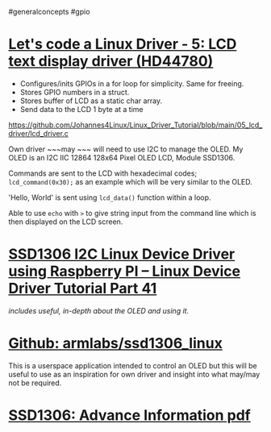 #generalconcepts #gpio 

# [ Let's code a Linux Driver - 5: LCD text display driver (HD44780)](https://youtu.be/HH3OOtJwBz4)

+ Configures/inits GPIOs in a for loop for simplicity. Same for freeing. 
+ Stores GPIO numbers in a struct.
+ Stores buffer of LCD as a static char array.
+ Send data to the LCD 1 byte at a time

https://github.com/Johannes4Linux/Linux_Driver_Tutorial/blob/main/05_lcd_driver/lcd_driver.c

Own driver ~~~may ~~~ will need to use I2C to manage the OLED.
My OLED is an I2C IIC 12864 128x64 Pixel OLED LCD, Module SSD1306.

Commands are sent to the LCD with hexadecimal codes;
`lcd_command(0x30);` as an example which will be very similar to the OLED.

'Hello, World' is sent using `lcd_data()` function within a loop. 

Able to use `echo` with `>` to give string input from the command line which is then displayed on the LCD screen.

# [ SSD1306 I2C Linux Device Driver using Raspberry PI – Linux Device Driver Tutorial Part 41](https://embetronicx.com/tutorials/linux/device-drivers/ssd1306-i2c-linux-device-driver-using-raspberry-pi/)

*includes useful, in-depth about the OLED and using it.*

# [Github: armlabs/ssd1306_linux](https://github.com/armlabs/ssd1306_linux)

This is a userspace application intended to control an OLED but this will be useful to use as an inspiration for own driver and insight into what may/may not be required. 

# [SSD1306: Advance Information pdf](https://cdn-shop.adafruit.com/datasheets/SSD1306.pdf)
